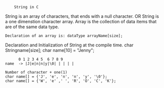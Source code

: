 		String in C
String is an array of characters, that ends with a null character.
			OR
String is a one dimenstion character array.
Array is the collection of data items that are of the same data type.

	Declaration of an array is: dataType arrayName[size];

Declaration and Initialization of String at the compile time.
	char Stringname[size];
 	char name[10] = "Jenny";
			
		  0 1 2 3 4 5  6 7 8 9
	name  -> |J|e|n|n|y|\0| | | | | 

	Number of character + one(1)
	char name[] = {'J', 'e', 'n', 'n', 'y', '\0'};
	char name[] = {'W', 'e' ,' ', 'R', 'O', 'C', 'K'};
